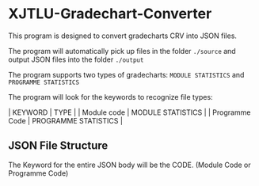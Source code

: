 # XJTLU-Gradechart-Converter

This program is designed to convert gradecharts CRV into JSON files.

The program will automatically pick up files in the folder `./source` and output JSON files into the folder `./output`

The program supports two types of gradecharts: `MODULE STATISTICS` and `PROGRAMME STATISTICS`

The program will look for the keywords to recognize file types:

| KEYWORD | TYPE |
| Module code | MODULE STATISTICS |
| Programme Code | PROGRAMME STATISTICS |

## JSON File Structure

The Keyword for the entire JSON body will be the CODE. (Module Code or Programme Code)